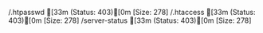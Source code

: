 /.htpasswd           [33m (Status: 403)[0m [Size: 278]
/.htaccess           [33m (Status: 403)[0m [Size: 278]
/server-status       [33m (Status: 403)[0m [Size: 278]
